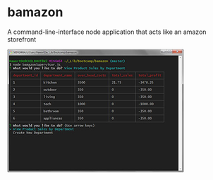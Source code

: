 # bamazon
A command-line-interface node application that acts like an amazon storefront


![Bamazon Supervisor Table](images/bamazon_supervisor.jpg)